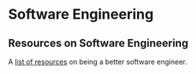 # Software Engineering

## Resources on Software Engineering

A [list of resources](https://github.com/charlax/professional-programming?tab=readme-ov-file#professional-programming---about-this-list) on being a better software engineer.
